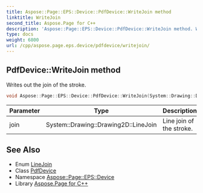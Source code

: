 ```yaml
---
title: Aspose::Page::EPS::Device::PdfDevice::WriteJoin method
linktitle: WriteJoin
second_title: Aspose.Page for C++
description: 'Aspose::Page::EPS::Device::PdfDevice::WriteJoin method. Writes out the join of the stroke in C++.'
type: docs
weight: 6800
url: /cpp/aspose.page.eps.device/pdfdevice/writejoin/
---
```

## PdfDevice::WriteJoin method


Writes out the join of the stroke.

```cpp
void Aspose::Page::EPS::Device::PdfDevice::WriteJoin(System::Drawing::Drawing2D::LineJoin join) override
```


| Parameter | Type | Description |
| --- | --- | --- |
| join | System::Drawing::Drawing2D::LineJoin | Line join of the stroke. |

## See Also

* Enum [LineJoin](../../../system.drawing.drawing2d/linejoin/)
* Class [PdfDevice](../)
* Namespace [Aspose::Page::EPS::Device](../../)
* Library [Aspose.Page for C++](../../../)
